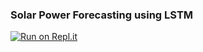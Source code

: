 ### Solar Power Forecasting using LSTM

[![Run on Repl.it](https://repl.it/badge/github/Grv-Singh/Solar-Power-Forecasting)](https://repl.it/github/Grv-Singh/Solar-Power-Forecasting)
